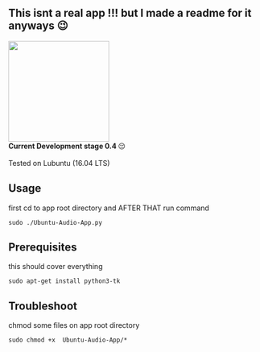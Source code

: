 ## This isnt a real app !!! but I made a readme for it anyways 😉
<img src="https://drive.google.com/uc?id=1dZ4ZPrwCtNvj5mPGV1OACUt4DAI4EVBK" width="auto" height="200"/>
<br>
 <strong>Current Development stage 0.4 </strong> 😔
<br>
<br>
Tested on Lubuntu (16.04 LTS)
<br>

## Usage

first cd to app root directory and AFTER THAT run command
```
sudo ./Ubuntu-Audio-App.py
```

## Prerequisites

this should cover everything
```
sudo apt-get install python3-tk
```

## Troubleshoot

chmod some files on app root directory
```
sudo chmod +x  Ubuntu-Audio-App/*
```

